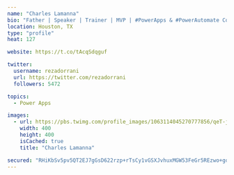 ```yaml
---
name: "Charles Lamanna"
bio: "Father | Speaker | Trainer | MVP | #PowerApps & #PowerAutomate Community Super User | YouTuber Right-pointing triangle http://youtube.com/c/rezadorrani | Learn - Share - Clockwise rightwards and leftwards open circle arrows"
location: Houston, TX
type: "profile"
heat: 127

website: https://t.co/tAcqSdqguf

twitter:
  username: rezadorrani
  url: https://twitter.com/rezadorrani
  followers: 5472

topics:
  - Power Apps

images:
  - url: https://pbs.twimg.com/profile_images/1063114045270777856/qeT-jpWr_400x400.jpg
    width: 400
    height: 400
    isCached: true
    title: "Charles Lamanna"

secured: "RHiKbSv5pv5QT2EJ7gGsD622rzp+rTsCy1vGSXJvhuxMGW53FeGr5REzwo+goDk0jUPqY+aLrAvl7Oo5LbkxAehxX7IzG6EiYFqMjy/aOZc4/CsAiam/rg4Ox6cj8kc9gQtYXrwpsiW2tn+VkzWGx3ER0va/mog01KEkB3G41eySkc3Ldjl/WLUYDDttopY3a6PGVODp4gWDMy/zC/bL3AAQY1R/eJheH0PgbPJxsKIlsTZHAZNQVZPuFX6IRCrhptMnS8r/CwqkJyuY3zJZkvMKoLXM48Ljd0bah0pRcvtvNcS03hKGi/CWalDZhW79Qu9OVvHZAqyWPeXIADUbRl7JjEiofHBIjBaWGYLpM4RbjVsgie9luX6ARub7rpHDe61kTsPFtDpOii0QRbWUx+Ey0PnLRSRJ0MrDFFgzlcw=;svUCLE+jEcsQMMbb31ycoQ=="
---
```


